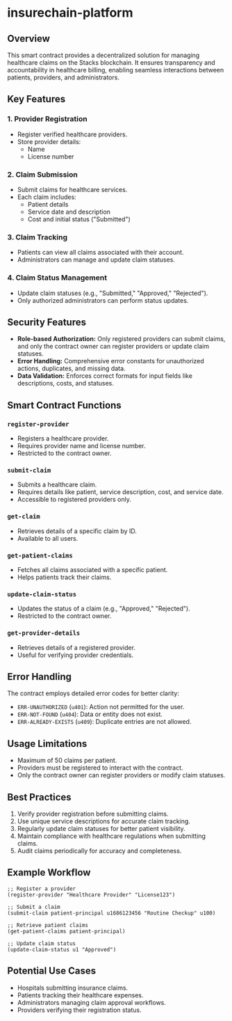 # insurechain-platform

## Overview

This smart contract provides a decentralized solution for managing healthcare claims on the Stacks blockchain. It ensures transparency and accountability in healthcare billing, enabling seamless interactions between patients, providers, and administrators.

## Key Features

### 1. Provider Registration
- Register verified healthcare providers.
- Store provider details:
  - Name
  - License number

### 2. Claim Submission
- Submit claims for healthcare services.
- Each claim includes:
  - Patient details
  - Service date and description
  - Cost and initial status ("Submitted")

### 3. Claim Tracking
- Patients can view all claims associated with their account.
- Administrators can manage and update claim statuses.

### 4. Claim Status Management
- Update claim statuses (e.g., "Submitted," "Approved," "Rejected").
- Only authorized administrators can perform status updates.

## Security Features

- **Role-based Authorization:** Only registered providers can submit claims, and only the contract owner can register providers or update claim statuses.
- **Error Handling:** Comprehensive error constants for unauthorized actions, duplicates, and missing data.
- **Data Validation:** Enforces correct formats for input fields like descriptions, costs, and statuses.

## Smart Contract Functions

### `register-provider`
- Registers a healthcare provider.
- Requires provider name and license number.
- Restricted to the contract owner.

### `submit-claim`
- Submits a healthcare claim.
- Requires details like patient, service description, cost, and service date.
- Accessible to registered providers only.

### `get-claim`
- Retrieves details of a specific claim by ID.
- Available to all users.

### `get-patient-claims`
- Fetches all claims associated with a specific patient.
- Helps patients track their claims.

### `update-claim-status`
- Updates the status of a claim (e.g., "Approved," "Rejected").
- Restricted to the contract owner.

### `get-provider-details`
- Retrieves details of a registered provider.
- Useful for verifying provider credentials.

## Error Handling

The contract employs detailed error codes for better clarity:
- `ERR-UNAUTHORIZED` (`u401`): Action not permitted for the user.
- `ERR-NOT-FOUND` (`u404`): Data or entity does not exist.
- `ERR-ALREADY-EXISTS` (`u409`): Duplicate entries are not allowed.

## Usage Limitations

- Maximum of 50 claims per patient.
- Providers must be registered to interact with the contract.
- Only the contract owner can register providers or modify claim statuses.

## Best Practices

1. Verify provider registration before submitting claims.
2. Use unique service descriptions for accurate claim tracking.
3. Regularly update claim statuses for better patient visibility.
4. Maintain compliance with healthcare regulations when submitting claims.
5. Audit claims periodically for accuracy and completeness.

## Example Workflow

```clarity
;; Register a provider
(register-provider "Healthcare Provider" "License123")

;; Submit a claim
(submit-claim patient-principal u1686123456 "Routine Checkup" u100)

;; Retrieve patient claims
(get-patient-claims patient-principal)

;; Update claim status
(update-claim-status u1 "Approved")
```

## Potential Use Cases

- Hospitals submitting insurance claims.
- Patients tracking their healthcare expenses.
- Administrators managing claim approval workflows.
- Providers verifying their registration status.